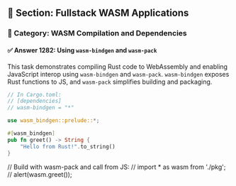 ## 📘 Section: Fullstack WASM Applications
### 🔹 Category: WASM Compilation and Dependencies
#### ✅ Answer 1282: Using `wasm-bindgen` and `wasm-pack`

This task demonstrates compiling Rust code to WebAssembly and enabling JavaScript interop using `wasm-bindgen` and `wasm-pack`. `wasm-bindgen` exposes Rust functions to JS, and `wasm-pack` simplifies building and packaging.

```rust
// In Cargo.toml:
// [dependencies]
// wasm-bindgen = "*"

use wasm_bindgen::prelude::*;

#[wasm_bindgen]
pub fn greet() -> String {
    "Hello from Rust!".to_string()
}
```
// Build with wasm-pack and call from JS:
// import * as wasm from './pkg';
// alert(wasm.greet());
